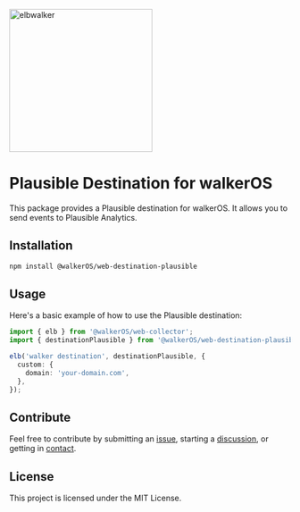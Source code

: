 <p align="left">
  <a href="https://elbwalker.com">
    <img title="elbwalker" src='https://www.elbwalker.com/img/elbwalker_logo.png' width="256px"/>
  </a>
</p>

# Plausible Destination for walkerOS

This package provides a Plausible destination for walkerOS. It allows you to
send events to Plausible Analytics.

## Installation

```sh
npm install @walkerOS/web-destination-plausible
```

## Usage

Here's a basic example of how to use the Plausible destination:

```typescript
import { elb } from '@walkerOS/web-collector';
import { destinationPlausible } from '@walkerOS/web-destination-plausible';

elb('walker destination', destinationPlausible, {
  custom: {
    domain: 'your-domain.com',
  },
});
```

## Contribute

Feel free to contribute by submitting an
[issue](https://github.com/elbwalker/walkerOS/issues), starting a
[discussion](https://github.com/elbwalker/walkerOS/discussions), or getting in
[contact](https://calendly.com/elb-alexander/30min).

## License

This project is licensed under the MIT License.
